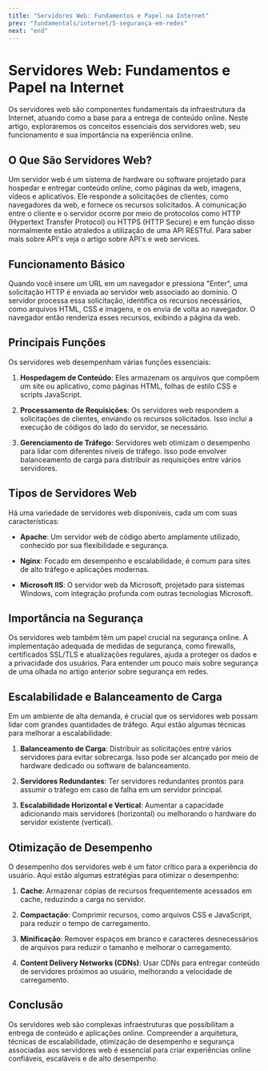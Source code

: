 ```yaml
---
title: "Servidores Web: Fundamentos e Papel na Internet"
prev: "fundamentals/internet/5-segurança-em-redes"
next: "end"
---
```

# Servidores Web: Fundamentos e Papel na Internet

Os servidores web são componentes fundamentais da infraestrutura da Internet, atuando como a base para a entrega de conteúdo online. Neste artigo, exploraremos os conceitos essenciais dos servidores web, seu funcionamento e sua importância na experiência online.

## O Que São Servidores Web?

Um servidor web é um sistema de hardware ou software projetado para hospedar e entregar conteúdo online, como páginas da web, imagens, vídeos e aplicativos. Ele responde a solicitações de clientes, como navegadores da web, e fornece os recursos solicitados. A comunicação entre o cliente e o servidor ocorre por meio de protocolos como HTTP (Hypertext Transfer Protocol) ou HTTPS (HTTP Secure) e em função disso normalmente estão atraledos a utilização de uma API RESTful. Para saber mais sobre API's veja o artigo sobre API's e web services.

## Funcionamento Básico

Quando você insere um URL em um navegador e pressiona "Enter", uma solicitação HTTP é enviada ao servidor web associado ao domínio. O servidor processa essa solicitação, identifica os recursos necessários, como arquivos HTML, CSS e imagens, e os envia de volta ao navegador. O navegador então renderiza esses recursos, exibindo a página da web.

## Principais Funções

Os servidores web desempenham várias funções essenciais:

1. **Hospedagem de Conteúdo**: Eles armazenam os arquivos que compõem um site ou aplicativo, como páginas HTML, folhas de estilo CSS e scripts JavaScript.

2. **Processamento de Requisições**: Os servidores web respondem a solicitações de clientes, enviando os recursos solicitados. Isso inclui a execução de códigos do lado do servidor, se necessário.

3. **Gerenciamento de Tráfego**: Servidores web otimizam o desempenho para lidar com diferentes níveis de tráfego. Isso pode envolver balanceamento de carga para distribuir as requisições entre vários servidores.

## Tipos de Servidores Web

Há uma variedade de servidores web disponíveis, cada um com suas características:

- **Apache**: Um servidor web de código aberto amplamente utilizado, conhecido por sua flexibilidade e segurança.

- **Nginx**: Focado em desempenho e escalabilidade, é comum para sites de alto tráfego e aplicações modernas.

- **Microsoft IIS**: O servidor web da Microsoft, projetado para sistemas Windows, com integração profunda com outras tecnologias Microsoft.

## Importância na Segurança

Os servidores web também têm um papel crucial na segurança online. A implementação adequada de medidas de segurança, como firewalls, certificados SSL/TLS e atualizações regulares, ajuda a proteger os dados e a privacidade dos usuários. Para entender um pouco mais sobre segurança de uma olhada no artigo anterior sobre segurança em redes.

## Escalabilidade e Balanceamento de Carga

Em um ambiente de alta demanda, é crucial que os servidores web possam lidar com grandes quantidades de tráfego. Aqui estão algumas técnicas para melhorar a escalabilidade:

1. **Balanceamento de Carga**: Distribuir as solicitações entre vários servidores para evitar sobrecarga. Isso pode ser alcançado por meio de hardware dedicado ou software de balanceamento.

2. **Servidores Redundantes**: Ter servidores redundantes prontos para assumir o tráfego em caso de falha em um servidor principal.

3. **Escalabilidade Horizontal e Vertical**: Aumentar a capacidade adicionando mais servidores (horizontal) ou melhorando o hardware do servidor existente (vertical).

## Otimização de Desempenho

O desempenho dos servidores web é um fator crítico para a experiência do usuário. Aqui estão algumas estratégias para otimizar o desempenho:

1. **Cache**: Armazenar cópias de recursos frequentemente acessados em cache, reduzindo a carga no servidor.

2. **Compactação**: Comprimir recursos, como arquivos CSS e JavaScript, para reduzir o tempo de carregamento.

3. **Minificação**: Remover espaços em branco e caracteres desnecessários de arquivos para reduzir o tamanho e melhorar o carregamento.

4. **Content Delivery Networks (CDNs)**: Usar CDNs para entregar conteúdo de servidores próximos ao usuário, melhorando a velocidade de carregamento.

## Conclusão

Os servidores web são complexas infraestruturas que possibilitam a entrega de conteúdo e aplicações online. Compreender a arquitetura, técnicas de escalabilidade, otimização de desempenho e segurança associadas aos servidores web é essencial para criar experiências online confiáveis, escaláveis e de alto desempenho.
